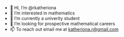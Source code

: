 - 👋 Hi, I’m @rkatheriona
- 👀 I’m interested in mathematics
- 🌱 I’m currently a univerity student
- 💞️ I’m looking for prospective mathematical careers
- 📫 To reach out email me at katheriona.r@gmail.com

<!---
rkatheriona/rkatheriona is a ✨ special ✨ repository because its `README.md` (this file) appears on your GitHub profile.
You can click the Preview link to take a look at your changes.
--->
